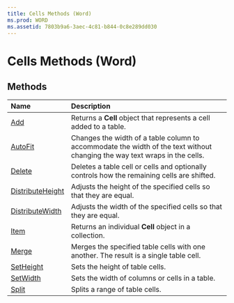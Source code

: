 ```yaml
---
title: Cells Methods (Word)
ms.prod: WORD
ms.assetid: 7803b9a6-3aec-4c81-b844-0c8e289dd030
---
```



# Cells Methods (Word)

## Methods



|**Name**|**Description**|
|:-----|:-----|
|[Add](cells-add-method-word.md)|Returns a  **Cell** object that represents a cell added to a table.|
|[AutoFit](cells-autofit-method-word.md)|Changes the width of a table column to accommodate the width of the text without changing the way text wraps in the cells.|
|[Delete](cells-delete-method-word.md)|Deletes a table cell or cells and optionally controls how the remaining cells are shifted.|
|[DistributeHeight](cells-distributeheight-method-word.md)|Adjusts the height of the specified cells so that they are equal.|
|[DistributeWidth](cells-distributewidth-method-word.md)|Adjusts the width of the specified cells so that they are equal.|
|[Item](cells-item-method-word.md)|Returns an individual  **Cell** object in a collection.|
|[Merge](cells-merge-method-word.md)|Merges the specified table cells with one another. The result is a single table cell.|
|[SetHeight](cells-setheight-method-word.md)|Sets the height of table cells.|
|[SetWidth](cells-setwidth-method-word.md)|Sets the width of columns or cells in a table.|
|[Split](cells-split-method-word.md)|Splits a range of table cells.|

